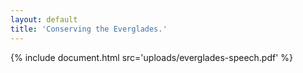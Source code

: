 ```yaml
---
layout: default
title: 'Conserving the Everglades.'
---
```


{% include document.html src='uploads/everglades-speech.pdf' %}
